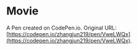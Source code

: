 # Movie

A Pen created on CodePen.io. Original URL: [https://codepen.io/zhangjun219/pen/VweLWQx](https://codepen.io/zhangjun219/pen/VweLWQx).


